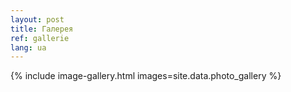 ```yaml
---
layout: post
title: Галерея
ref: gallerie
lang: ua
---
```


{% include image-gallery.html images=site.data.photo_gallery %}
